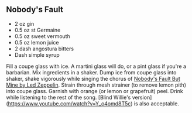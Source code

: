 ## Nobody's Fault

* 2 oz gin
* 0.5 oz st Germaine 
* 0.5 oz sweet vermouth
* 0.5 oz lemon juice
* 2 dash angostura bitters
* Dash simple syrup

Fill a coupe glass with ice. A martini glass will do, or a pint glass if you're a barbarian. Mix ingredients in a shaker. Dump ice from coupe glass into shaker, shake vigorously while singing the chorus of [Nobody's Fault But Mine by Led Zeppelin](https://www.youtube.com/watch?v=esZ15n6_5JY). Strain through mesh strainer (to remove lemon pith) into coupe glass. Garnish with orange (or lemon or grapefruit) peel. Drink while listening to the rest of the song. [Blind Willie's version] (https://www.youtube.com/watch?v=Y_o4omd8T5c) is also acceptable.

